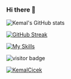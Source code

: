 ### Hi there 👋

<!--
**KemalCicek/KemalCicek** is a ✨ _special_ ✨ repository because its `README.md` (this file) appears on your GitHub profile.

Here are some ideas to get you started:

- 🔭 I’m currently working on ...
- 🌱 I’m currently learning ...
- 👯 I’m looking to collaborate on ...
- 🤔 I’m looking for help with ...
- 💬 Ask me about ...
- 📫 How to reach me: ...
- 😄 Pronouns: ...
- ⚡ Fun fact: ...
-->
![Kemal's GitHub stats](https://github-readme-stats.vercel.app/api?username=KemalCicek&show_icons=true&theme=tokyonight&hide_border=true) 
 
 
[![GitHub Streak](http://github-readme-streak-stats.herokuapp.com?user=KemalCicek&theme=tokyonight&hide_border=true&border_radius=4,5&date_format=M%20j%5B%2C%20Y%5D)](https://git.io/streak-stats)
   
[![My Skills](https://skillicons.dev/icons?i=py,aws,linux,linkedin,postgres,git,github,vscode,discord&theme=dark)](https://skillicons.dev)

![visitor badge](https://visitor-badge.glitch.me/badge?page_id=KemalCicek.visitor-badge&left_text=Profile%20views) 

<a href="https://wakatime.com/share/@ef9129de-3263-4ec6-b0e8-44d0041247cd/e82003c8-ccd8-4c2b-9cde-5b207cd35637.svg" /></a>

<a href="https://github.com/KemalCicek/github-profile-trophy">
            <img src="https://github-profile-trophy.vercel.app/?username=KemalCicek&row=1&column=7&theme=darkhub" alt="KemalCicek" />
        </a>
    </div>
